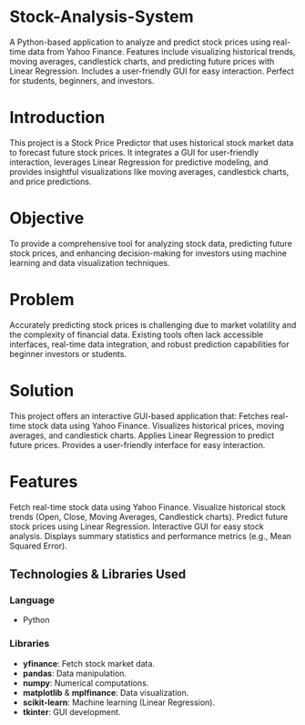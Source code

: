 # Stock-Analysis-System
A Python-based application to analyze and predict stock prices using real-time data from Yahoo Finance. Features include visualizing historical trends, moving averages, candlestick charts, and predicting future prices with Linear Regression. Includes a user-friendly GUI for easy interaction. Perfect for students, beginners, and investors.

# Introduction
This project is a Stock Price Predictor that uses historical stock market data to forecast future stock prices. It integrates a GUI for user-friendly interaction, leverages Linear Regression for predictive modeling, and provides insightful visualizations like moving averages, candlestick charts, and price predictions.

# Objective
To provide a comprehensive tool for analyzing stock data, predicting future stock prices, and enhancing decision-making for investors using machine learning and data visualization techniques.

# Problem
Accurately predicting stock prices is challenging due to market volatility and the complexity of financial data. Existing tools often lack accessible interfaces, real-time data integration, and robust prediction capabilities for beginner investors or students.

# Solution
This project offers an interactive GUI-based application that:
Fetches real-time stock data using Yahoo Finance.
Visualizes historical prices, moving averages, and candlestick charts.
Applies Linear Regression to predict future prices.
Provides a user-friendly interface for easy interaction.

# Features
Fetch real-time stock data using Yahoo Finance.
Visualize historical stock trends (Open, Close, Moving Averages, Candlestick charts).
Predict future stock prices using Linear Regression.
Interactive GUI for easy stock analysis.
Displays summary statistics and performance metrics (e.g., Mean Squared Error). <br>
## **Technologies & Libraries Used**
### **Language**  
- Python  

### **Libraries**  
- **yfinance**: Fetch stock market data.  
- **pandas**: Data manipulation.  
- **numpy**: Numerical computations.  
- **matplotlib** & **mplfinance**: Data visualization.  
- **scikit-learn**: Machine learning (Linear Regression).  
- **tkinter**: GUI development.

